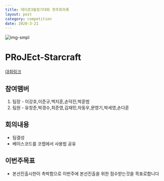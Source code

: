 ```yaml
---
title: 데이콘3월정기대회 첫주회의록
layout: post
category: competition
date: 2020-3-21
---
```


![img-smpl](https://i.ytimg.com/vi/i2MphoAC1uQ/maxresdefault.jpg)

# PRoJEct-Starcraft



[대회링크](https://dacon.io/competitions/official/235583/overview/)

## 참여맴버

1. 팀장 - 이강호,이준규,백지훈,손덕진,박훈범
2. 팀원 - 유창준,박경수,최준영,김재민,차동우,문영기,박세영,손다훈

## 회의내용

* 팀결성
* 베이스코드를 코랩에서 사용법 공유

## 이번주목표

* 본선진출시한이 촉박함으로 이번주에 본선진출을 위한 점수받는것을 목표로합니다
